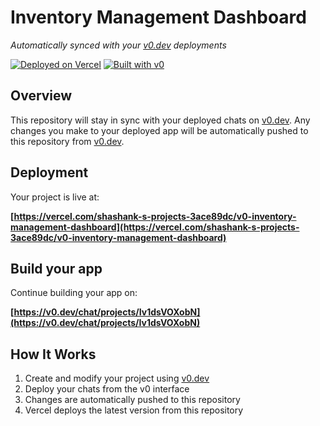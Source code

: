 # Inventory Management Dashboard

*Automatically synced with your [v0.dev](https://v0.dev) deployments*

[![Deployed on Vercel](https://img.shields.io/badge/Deployed%20on-Vercel-black?style=for-the-badge&logo=vercel)](https://vercel.com/shashank-s-projects-3ace89dc/v0-inventory-management-dashboard)
[![Built with v0](https://img.shields.io/badge/Built%20with-v0.dev-black?style=for-the-badge)](https://v0.dev/chat/projects/Iv1dsVOXobN)

## Overview

This repository will stay in sync with your deployed chats on [v0.dev](https://v0.dev).
Any changes you make to your deployed app will be automatically pushed to this repository from [v0.dev](https://v0.dev).

## Deployment

Your project is live at:

**[https://vercel.com/shashank-s-projects-3ace89dc/v0-inventory-management-dashboard](https://vercel.com/shashank-s-projects-3ace89dc/v0-inventory-management-dashboard)**

## Build your app

Continue building your app on:

**[https://v0.dev/chat/projects/Iv1dsVOXobN](https://v0.dev/chat/projects/Iv1dsVOXobN)**

## How It Works

1. Create and modify your project using [v0.dev](https://v0.dev)
2. Deploy your chats from the v0 interface
3. Changes are automatically pushed to this repository
4. Vercel deploys the latest version from this repository
